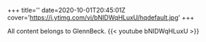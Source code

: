 +++
title=''
date=2020-10-01T20:45:01Z
cover='https://i.ytimg.com/vi/bNIDWqHLuxU/hqdefault.jpg'
+++

All content belongs to GlennBeck.
{{< youtube bNIDWqHLuxU >}}
